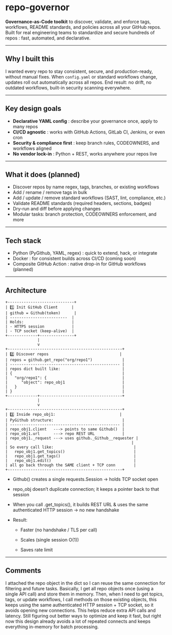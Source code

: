 # repo-governor

**Governance-as-Code toolkit** to discover, validate, and enforce tags, workflows, README standards, and policies across all your GitHub repos.
Built for real engineering teams to standardize and secure hundreds of repos : fast, automated, and declarative.

---

## Why I built this

I wanted every repo to stay consistent, secure, and production-ready, without manual fixes.
When `config.yaml` or standard workflows change, updates roll out automatically across all repos.
End result: no drift, no outdated workflows, built-in security scanning everywhere.

---

## Key design goals

- **Declarative YAML config** : describe your governance once, apply to many repos
- **CI/CD agnostic** : works with GitHub Actions, GitLab CI, Jenkins, or even cron
- **Security & compliance first** : keep branch rules, CODEOWNERS, and workflows aligned
- **No vendor lock-in** : Python + REST, works anywhere your repos live

---

## What it does (planned)

* Discover repos by name regex, tags, branches, or existing workflows
* Add / rename / remove tags in bulk
* Add / update / remove standard workflows (SAST, lint, compliance, etc.)
* Validate README standards (required headers, sections, badges)
* Dry-run and diff before applying changes
* Modular tasks: branch protection, CODEOWNERS enforcement, and more

---

## Tech stack

* Python (PyGithub, YAML, regex) : quick to extend, hack, or integrate
* Docker : for consistent builds across CI/CD (coming soon)
* Composite GitHub Action : native drop-in for GitHub workflows (planned)

---

## Architecture

```
+-----------------------------+
| 1️⃣ Init GitHub Client      |
| github = Github(token)      |
| -------------------------  |
| Holds:                     |
| - HTTPS session            |
| - TCP socket (keep-alive)  |
+-------------+---------------+
              |
              v
+--------------------------------------------------+
| 2️⃣ Discover repos                               |
| repos = github.get_repo("org/repo1")             |
| ------------------------------------------------ |
| repos dict built like:                           |
| {                                                |
|   "org/repo1": {                                 |
|      "object": repo_obj1                         |
|   }                                              |
| }                                                |
+-------------+------------------------------------+
              |
              v
+--------------------------------------------------+
| 3️⃣ Inside repo_obj1:                            |
| PyGithub structure:                              |
| ------------------------------------------------ |
| repo_obj1.client   ---> points to same Github()  |
| repo_obj1.url      ---> repo REST URL            |
| repo_obj1._request ---> uses github._Github__requester |
|                                                      |
| So every call like:                                   |
|   repo_obj1.get_topics()                              |
|   repo_obj1.get_tags()                                |
|   repo_obj1.edit()                                    |
| all go back through the SAME client + TCP conn        |
+--------------------------------------------------+
```

* Github() creates a single requests.Session → holds TCP socket open

* repo_obj doesn’t duplicate connection; it keeps a pointer back to that session

* When you call .get_topics(), it builds REST URL & uses the same authenticated HTTP session → no new handshake

* Result:

    - Faster (no handshake / TLS per call)

    - Scales (single session O(1))

    - Saves rate limit

---
## Comments
I attached the repo object in the dict so I can reuse the same connection for filtering and future tasks.
Basically, I get all repo objects once (using a single API call) and store them in memory.
Then, when I need to get topics, tags, or update workflows, I call methods on those existing objects, this keeps using the same authenticated HTTP session + TCP socket, so it avoids opening new connections.
This helps reduce extra API calls and latency.
Still figuring out better ways to optimize and keep it fast, but right now this design already avoids a lot of repeated connects and keeps everything in-memory for batch processing.
